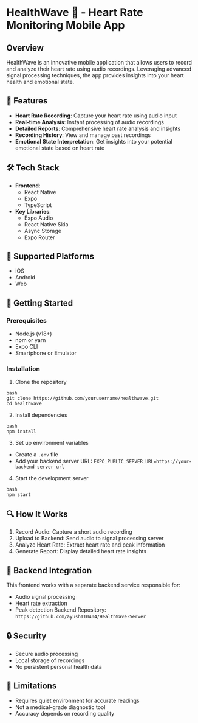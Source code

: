 # HealthWave 💓 - Heart Rate Monitoring Mobile App

## Overview

HealthWave is an innovative mobile application that allows users to record and analyze their heart rate using audio recordings. Leveraging advanced signal processing techniques, the app provides insights into your heart health and emotional state.

## 🌟 Features

- **Heart Rate Recording**: Capture your heart rate using audio input
- **Real-time Analysis**: Instant processing of audio recordings
- **Detailed Reports**: Comprehensive heart rate analysis and insights
- **Recording History**: View and manage past recordings
- **Emotional State Interpretation**: Get insights into your potential emotional state based on heart rate

## 🛠 Tech Stack

- **Frontend**: 
  - React Native
  - Expo
  - TypeScript
- **Key Libraries**:
  - Expo Audio
  - React Native Skia
  - Async Storage
  - Expo Router

## 📱 Supported Platforms

- iOS
- Android
- Web

## 🚀 Getting Started

### Prerequisites

- Node.js (v18+)
- npm or yarn
- Expo CLI
- Smartphone or Emulator

### Installation

1. Clone the repository
```
bash
git clone https://github.com/yourusername/healthwave.git
cd healthwave
 ```
2. Install dependencies
```
bash
npm install
```
3. Set up environment variables
- Create a `.env` file
- Add your backend server URL:
``` EXPO_PUBLIC_SERVER_URL=https://your-backend-server-url ```
4. Start the development server
``` 
bash
npm start
```


## 🔍 How It Works

1. Record Audio: Capture a short audio recording
2. Upload to Backend: Send audio to signal processing server
3. Analyze Heart Rate: Extract heart rate and peak information
4. Generate Report: Display detailed heart rate insights


## 🤝 Backend Integration

This frontend works with a separate backend service responsible for:
- Audio signal processing
- Heart rate extraction
- Peak detection
Backend Repository: ```https://github.com/ayush110404/HealthWave-Server```

## 🔒 Security

- Secure audio processing
- Local storage of recordings
- No persistent personal health data

## 🚧 Limitations

- Requires quiet environment for accurate readings
- Not a medical-grade diagnostic tool
- Accuracy depends on recording quality


